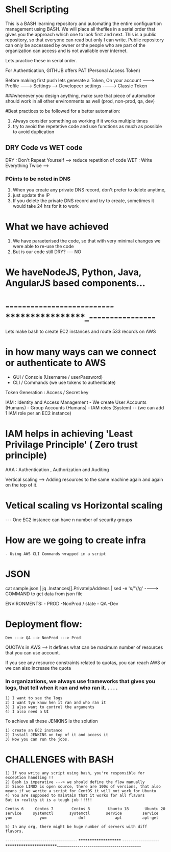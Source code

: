 # Shell Scripting
This is a BASH learning repository and automating the entire configuartion management using BASH.
We will place all thefiles in a serial order that gives you the approach which one to look first and next.
This is a public repository, so that everyone can read but only I can write.
Public repository can only be accesssed by owner or the people who are part of the organization can access and is not available over internet.

Lets practice these in serial order.

For Authentication, GITHUB offers PAT (Personal Access Token)

Before making first push lets generate a Token,
On your account  ---> Profile ---> Settings --> Developeer settings ----> Classic Token


###whenever you design anything, make sure that piece of automation should work in all other environments as well (prod, non-prod, qa, dev)

#Best practices to be followed for a better automation:

1) Always consider something as working if it works multiple times
2) try to avoid the repetetive code and use functions as much as possible to avoid duplication

## DRY Code vs WET code
DRY : Don't Repeat Yourself  --> reduce repetition of code
WET : Write Everything Twice --> 

### POints to be noted in DNS
1. When you create any private DNS record, don't prefer to delete anytime, 
2. just update the IP
3. If you delete the private DNS record and try to create, sometimes it would take 24 hrs for it to work

# What we have achieved
1. We have paraeterised the code, so that with very minimal changes we were able to re-use the code
2. But is our code still DRY? --- NO


# We haveNodeJS, Python, Java, AngularJS based components...

# -----------------*********---------*************************_----------------
Lets make bash to create EC2 instances and route 533 records on AWS

# in how many ways can we connect or authenticate to AWS
* GUI / Console (Username / userPassword)
* CLI / Commands (we use tokens to authenticate)

Token Generation : Access / Secret key

IAM : Identity and Access Management
    - We create User Accounts   (Humans)
    - Group Accounts            (Humans)
    - IAM roles                 (System) -- (we can add 1 IAM role per an EC2 instance)

# IAM helps in achieving 'Least Privilage Principle' ( Zero trust principle)
AAA : Authentication , Authorization and Auditing


Vertical scaling --> Adding resources to the same machine again and again on the top of it.

# Vetical scaling vs Horizontal scaling


--- One EC2 instance can have n number of security groups

# How are we going to create infra
    - Using AWS CLI Commands wrapped in a script

# JSON
cat sample.json | jq .Instances[].PrivateIpAddress | sed -e 's/"//g'  ----> COMMAND to get data from json file

ENVIRONMENTS:
    - PROD
    -NonProd / state
    - QA
    -Dev

# Deployment flow:
    Dev ---> QA --> NonProd ---> Prod


QUOTA's in AWS  --> It defines what can be maximum number of resources that you can use account.

If you see any resource constraints related to quotas, you can reach AWS or we can also increase the quota

### In organizations, we always use frameworks that gives you logs, that tell when it ran and who ran it. . . . . 
    1) I want to see the logs
    2) I want tyo know hen it ran and who ran it
    3) I also want to control the arguments
    4) I also need a UI

To achieve all these JENKINS is the solution

    1) create an EC2 instance 
    2) Install JENKINS on top of it and access it
    3) Now you can run the jobs.


# CHALLENGES with BASH
    1) If you write any script using bash, you're responsible for exception handling !!
    2) Bash is imperative ---> we should define the flow manually
    3) Since LINUX is open source, there are 100s of versions, that also means if we werite a script for CentOS it will not work for Ubuntu
    4) You are supposed to maintain that it works for all flavors
    But in reality it is a tough job !!!!!

    Centos 6     Centos 7        Centos 8        Ubuntu 18       Ubuntu 20
    service     systemctl       systemctl       service         service
    yum            yum              dnf             apt         apt-get

    5) In any org, there might be huge number of servers with diff flavors.

----------------------------------- ******************* ------------------***********************-----------------------------------------









